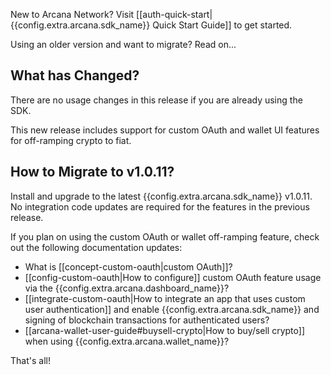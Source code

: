 New to Arcana Network? Visit [[auth-quick-start|{{config.extra.arcana.sdk_name}} Quick Start Guide]] to get started. 

Using an older version and want to migrate? Read on...

## What has Changed?

There are no usage changes in this release if you are already using the SDK. 

This new release includes support for custom OAuth and wallet UI features for off-ramping crypto to fiat.

## How to Migrate to v1.0.11?

Install and upgrade to the latest {{config.extra.arcana.sdk_name}} v1.0.11. No integration code updates are required for the features in the previous release.  

If you plan on using the custom OAuth or wallet off-ramping feature, check out the following documentation updates:

* What is [[concept-custom-oauth|custom OAuth]]?
* [[config-custom-oauth|How to configure]] custom OAuth feature usage via the {{config.extra.arcana.dashboard_name}}?
* [[integrate-custom-oauth|How to integrate an app that uses custom user authentication]] and enable {{config.extra.arcana.sdk_name}} and signing of blockchain transactions for authenticated users?
* [[arcana-wallet-user-guide#buysell-crypto|How to buy/sell crypto]] when using {{config.extra.arcana.wallet_name}}? 

That's all!